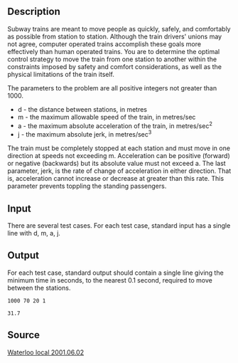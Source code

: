 <h2>Description</h2><p>Subway trains are meant to move people as quickly, safely, and comfortably as possible from station to station. Although the train drivers' unions may not agree, computer operated trains accomplish these goals more effectively than human operated trains. You are to determine the optimal control strategy to move the train from one station to another within the constraints imposed by safety and comfort considerations, as well as the physical limitations of the train itself. 
</p>The parameters to the problem are all positive integers not greater than 1000. 
<ul><li>d - the distance between stations, in metres 
<br></li><li>m - the maximum allowable speed of the train, in metres/sec 
<br></li><li>a - the maximum absolute acceleration of the train, in metres/sec<sup>2</sup> 
<br></li><li>j - the maximum absolute jerk, in metres/sec<sup>3</sup> </li></ul><p>
</p>The train must be completely stopped at each station and must move in one direction at speeds not exceeding m. Acceleration can be positive (forward) or negative (backwards) but its absolute value must not exceed a. The last parameter, jerk, is the rate of change of acceleration in either direction. That is, acceleration cannot increase or decrease at greater than this rate. This parameter prevents toppling the standing passengers.<h2>Input</h2><p>There are several test cases. For each test case, standard input has a single line with d, m, a, j.</p><h2>Output</h2><p>For each test case, standard output should contain a single line giving the minimum time in seconds, to the nearest 0.1 second, required to move between the stations. </p><pre><code class="language-input1">1000 70 20 1
</code></pre><pre><code class="language-output1">31.7
</code></pre><h2>Source</h2><a href="searchproblem?field=source&amp;key=Waterloo+local+2001.06.02">Waterloo local 2001.06.02</a>